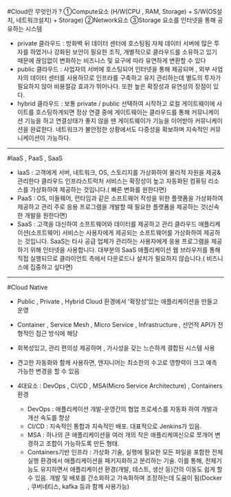 #Cloud란 무엇인가 ?
  ①Compute요소 (H/W(CPU , RAM, Storage) + S/W(OS설치, 네트워크설치) + Storage)
  ②Network요소 
  ③Storage 요소를 
  인터넷을 통해 공유하는 시스템
  
* private 클라우드 : 방화벽 뒤 데이터 센터에 호스팅됨 자체 데이터 서버에 많은 투자를 하였거나 강화된 보안이 필요한 조직,
                       개별적으로 클라우드를 소유하고 있기 때문에 끊임없이 변화하는 비즈니스 및 요구에 따라 유연하게 변환할 수 있다
* public 클라우드 : 사업자의 서버에 호스팅되어 인터넷을 통해 제공되며 , 외부 사업자의 데이터 센터를 사용하므로 
                      인프라를 구축하고 유지 관리하는데 별도의 투자가 필요하지 않아 비용절감 효과가 뛰어나다. 또한 높은 확장성과 유연성의 장점이 있다.
* hybrid 클라우드 : 보통 private / public 선택하여 시작하고 로컬 게이트웨이에 사이트를 호스팅하게되면 
                      정상 연결 중에 게이트웨이는 클라우드를 통해 커뮤니케이션 기능을 하고  연결상태가 좋지 않을 땐 게이트웨이가 기능을 이어받아 커뮤니케이션을 완료한다. 
                      네트워크가 불안정한 상황에서도 다중성을 확보하며 지속적인 커뮤니케이션이 가능하다.
<hr/>

#IaaS , PaaS , SaaS
  * IaaS : 고객에게 서버, 네트워크, OS, 스토리지를 가상화하여 물리적 자원을 제공&관리한다
          클라우드 인프라스트럭처 서비스는 확장성이 높고 자동화된 컴퓨팅 리소스를 가상화하여 제공하는 것입니다.( 빠른 변화를 원한다면)
  * PaaS : OS, 미들웨어, 런타임과 같은 소프트웨어 작성을 위한 플랫폼을 가상화하여 제공하고 관리
          주로 응용 프로그램을 개발할 때 필요한 플랫폼을 제공하는 것(신속한 개발을 원한다면)
  * SaaS : 고객을 대신하여 소프트웨어와 데이터를 제공하고 관리
          클라우드 애플리케이션(소프트웨어) 서비스는 사용자에게 제공되는 소프트웨어를 가상화하여 제공하는 것입니다.
          SaaS는 타사 공급 업체가 관리하는 사용자에게 응용 프로그램을 제공하기 위해 인터넷을 사용합니다. 
          대부분의 SaaS 애플리케이션 웹 브라우저를 통해 직접 실행되므로 클라이언트 측에서 다운로드나 설치가 필요하지 않습니다.( 비즈니스에 집중하고 싶다면)
          
<hr/>

#Cloud Native
  * Public , Private , Hybrid Cloud 환경에서 '확장성'있는 애플리케이션을 만들고 운영
  * Container , Service Mesh , Micro Service , Infrastructure , 선언적 API가 전형적인 접근 방식에 해당
  * 회복성있고, 관리 편의성 제공하며 , 가시성을 갖는 느슨하게 결합된 시스템 사용
  * 견고한 자동화와 함께 사용하면, 엔지니어는 최소한의 수고로 영향력이 크고 예측 가능한 변경을 할 수 있음
  
  * 4대요소 : DevOps , CI/CD , MSA(Micro Service Architecture) , Containers 환경
    * DevOps : 애플리케이션 개발-운영간의 협업 프로세스를 자동화 하여 개발과 개선 속도를 향상
    * CI/CD : 지속적인 통합과 지속적인 배포. 대표적으로 Jenkins가 있음.
    * MSA : 하나의 큰 애플리케이션을 여러 개의 작은 애플리케여신으로 쪼개어 변경하고 조합이 가능하도록 만든 형태.
    * Containers기반 인프라 : 가상화 기술, 실행에 필요한 모든 파일을 포함한 전체 실행 환경에서 애플리케이션을 패키지화하고 분리하는 기술. 
                              이를 통해, 전체기능도 유지하면서 애플리케이션 환경(개발, 테스트, 생산 등)간의 이동도 쉽게 할 수 있음.
                              개발 및 배포를 간소화하고 가속화하며 조정하는데 도움이 됨(Docker , 쿠버네티스, kafka 등과 함께 사용가능)
